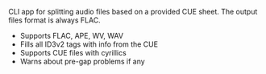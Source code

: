 CLI app for splitting audio files based on a provided CUE sheet. The output files format is always FLAC.

* Supports FLAC, APE, WV, WAV
* Fills all ID3v2 tags with info from the CUE
* Supports CUE files with cyrillics
* Warns about pre-gap problems if any
